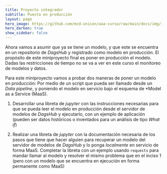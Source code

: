 ```yaml
---
title: Proyecto integrador
subtitle: Puesta en producción
layout: page
hero_image: https://github.com/mcd-unison/aaa-curso/raw/main/docs/img/intro-banner.jpeg
hero_darken: true
show_sidebar: false
---
```


Ahora vamos a asumir que ya se tiene un modelo, y que este se encuentra en un repositorio de *DagsHub* y registrado como modelo en producción. El propósito de este miniproyecto final es poner en producción el modelo. Dadas las restricciones de tiempo no se va a ver en este curso el monitoreo de modelos y datos.

Para este miniproyecto vamos a probar dos maneras de poner un modelo en producción: Por medio de un script que pueda ser llamado desde un *Data pipeline*, y poniendo el modelo en servicio bajo el esquema de *Model as a Service (MaaS).

1. Desarrollar una libreta de *jupyter* con las instrucciones necesarias para que se pueda leer el modelo en producción desde el servidor de modelos de *DagsHub* y ejecutarlo, con un ejemplo de aplicación (pueden ser datos históricos o inventados para un análisis de tipo *What if*)

2. Realizar una libreta de *jupyter* con la documentación necesaria de los pasos que tiene que hacer alguien para recuperar un modelo del servidor de modelos de *DagsHub* y lo ponga *localmente* en servicio de forma MaaS. Completar la libreta con un ejemplo usando `requests` para mandar llamar al modelo y resolver el mismo problema que en el inciso 1 (pero con un modelo que se encuentra en ejecución en forma permanente como MaaS)



